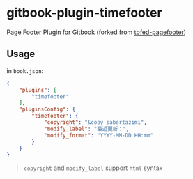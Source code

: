 # gitbook-plugin-timefooter

Page Footer Plugin for Gitbook (forked from [tbfed-pagefooter](https://github.com/zhj3618/gitbook-plugin-tbfed-pagefooter))

## Usage

in `book.json`:

```json
{
    "plugins": [
        "timefooter"
    ],
    "pluginsConfig": {
        "timefooter": {
            "copyright": "&copy sabertazimi",
            "modify_label": "最近更新：",
            "modify_format": "YYYY-MM-DD HH:mm"
        }
    }
}
```

> `copyright` and `modify_label` support `html` syntax